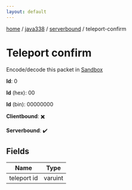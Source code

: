```yaml
---
layout: default
---
```


[home](/)  /  [java338](/protocol/java338)  /  [serverbound](/protocol/java338/serverbound)  /  teleport-confirm

# Teleport confirm

Encode/decode this packet in [Sandbox](../../../sandbox/java338#serverbound.teleport_confirm)

**Id**: 0

**Id** (hex): 00

**Id** (bin): 00000000

**Clientbound**: ✖️

**Serverbound**: ✔️

## Fields

Name | Type
---|---
teleport id | varuint
